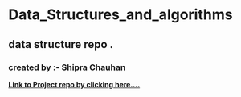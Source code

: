 # Data_Structures_and_algorithms
## data structure repo .

### created by :- Shipra Chauhan

**[Link to Project repo by clicking here....](https://github.com/777shipra/Data_Structures_and_algorithms)**
